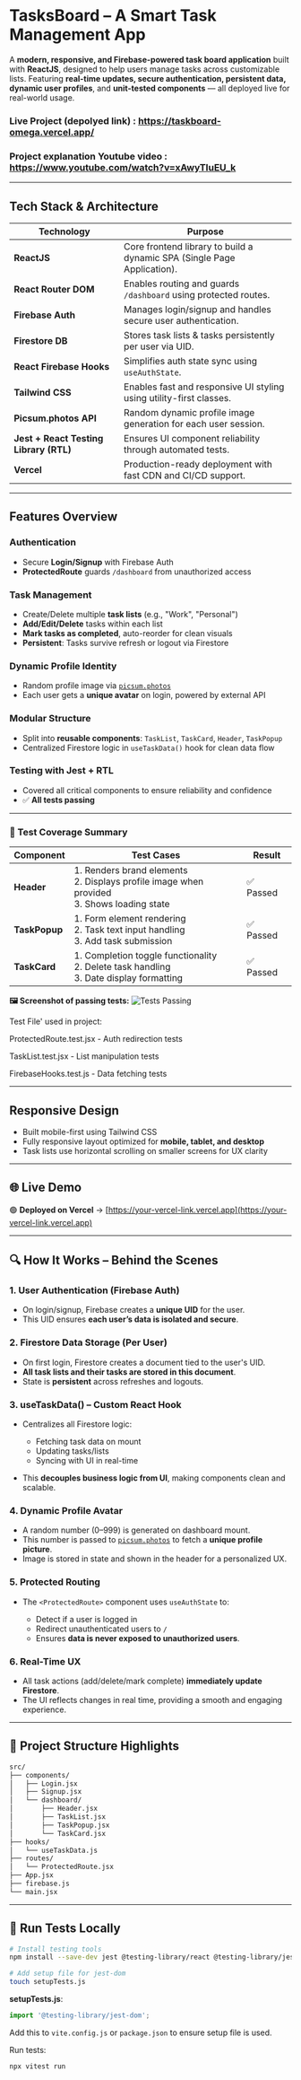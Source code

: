 
#  TasksBoard – A Smart Task Management App

A **modern, responsive, and Firebase-powered task board application** built with **ReactJS**, designed to help users manage tasks across customizable lists. Featuring **real-time updates, secure authentication, persistent data, dynamic user profiles**, and **unit-tested components** — all deployed live for real-world usage.

### Live Project (depolyed link) : https://taskboard-omega.vercel.app/

### Project explanation Youtube video : https://www.youtube.com/watch?v=xAwyTIuEU_k

---

##  Tech Stack & Architecture

| Technology                             | Purpose                                                                 |
| -------------------------------------- | ----------------------------------------------------------------------- |
| **ReactJS**                            | Core frontend library to build a dynamic SPA (Single Page Application). |
| **React Router DOM**                   | Enables routing and guards `/dashboard` using protected routes.         |
| **Firebase Auth**                      | Manages login/signup and handles secure user authentication.            |
| **Firestore DB**                       | Stores task lists & tasks persistently per user via UID.                |
| **React Firebase Hooks**               | Simplifies auth state sync using `useAuthState`.                        |
| **Tailwind CSS**                       | Enables fast and responsive UI styling using utility-first classes.     |
| **Picsum.photos API**                  | Random dynamic profile image generation for each user session.          |
| **Jest + React Testing Library (RTL)** | Ensures UI component reliability through automated tests.               |
| **Vercel**                             | Production-ready deployment with fast CDN and CI/CD support.            |

---

##  Features Overview

###  Authentication

* Secure **Login/Signup** with Firebase Auth
* **ProtectedRoute** guards `/dashboard` from unauthorized access

###  Task Management

* Create/Delete multiple **task lists** (e.g., "Work", "Personal")
* **Add/Edit/Delete** tasks within each list
* **Mark tasks as completed**, auto-reorder for clean visuals
* **Persistent**: Tasks survive refresh or logout via Firestore

###  Dynamic Profile Identity

* Random profile image via [`picsum.photos`](https://picsum.photos/id/77/info)
* Each user gets a **unique avatar** on login, powered by external API

###  Modular Structure

* Split into **reusable components**: `TaskList`, `TaskCard`, `Header`, `TaskPopup`
* Centralized Firestore logic in `useTaskData()` hook for clean data flow

###  Testing with Jest + RTL

* Covered all critical components to ensure reliability and confidence
* ✅ **All tests passing** 

---

### 🧪 Test Coverage Summary

| Component   | Test Cases                              | Result   |
|-------------|-----------------------------------------|----------|
| **Header**  | 1. Renders brand elements<br>2. Displays profile image when provided<br>3. Shows loading state | ✅ Passed |
| **TaskPopup** | 1. Form element rendering<br>2. Task text input handling<br>3. Add task submission | ✅ Passed |
| **TaskCard** | 1. Completion toggle functionality<br>2. Delete task handling<br>3. Date display formatting | ✅ Passed |

**🖼️ Screenshot of passing tests:**
![Tests Passing](https://github.com/user-attachments/assets/6bd53cad-ded4-41e4-b24e-29f8c8e452b9)

Test File' used in project:

ProtectedRoute.test.jsx - Auth redirection tests

TaskList.test.jsx - List manipulation tests

FirebaseHooks.test.js - Data fetching tests

---

##  Responsive Design

* Built mobile-first using Tailwind CSS
* Fully responsive layout optimized for **mobile, tablet, and desktop**
* Task lists use horizontal scrolling on smaller screens for UX clarity

---

## 🌐 Live Demo

🟢 **Deployed on Vercel** → [https://your-vercel-link.vercel.app](https://your-vercel-link.vercel.app)

---

## 🔍 How It Works – Behind the Scenes

### 1.  User Authentication (Firebase Auth)

* On login/signup, Firebase creates a **unique UID** for the user.
* This UID ensures **each user’s data is isolated and secure**.

### 2.  Firestore Data Storage (Per User)

* On first login, Firestore creates a document tied to the user's UID.
* **All task lists and their tasks are stored in this document**.
* State is **persistent** across refreshes and logouts.

### 3. useTaskData() – Custom React Hook

* Centralizes all Firestore logic:

  * Fetching task data on mount
  * Updating tasks/lists
  * Syncing with UI in real-time
* This **decouples business logic from UI**, making components clean and scalable.

### 4.  Dynamic Profile Avatar

* A random number (0–999) is generated on dashboard mount.
* This number is passed to [`picsum.photos`](https://picsum.photos) to fetch a **unique profile picture**.
* Image is stored in state and shown in the header for a personalized UX.

### 5.  Protected Routing

* The `<ProtectedRoute>` component uses `useAuthState` to:

  * Detect if a user is logged in
  * Redirect unauthenticated users to `/`
  * Ensures **data is never exposed to unauthorized users**.

### 6.  Real-Time UX

* All task actions (add/delete/mark complete) **immediately update Firestore**.
* The UI reflects changes in real time, providing a smooth and engaging experience.

---

## 📂 Project Structure Highlights

```bash
src/
├── components/
│   ├── Login.jsx
│   ├── Signup.jsx
│   └── dashboard/
│       ├── Header.jsx
│       ├── TaskList.jsx
│       ├── TaskPopup.jsx
│       └── TaskCard.jsx
├── hooks/
│   └── useTaskData.js
├── routes/
│   └── ProtectedRoute.jsx
├── App.jsx
├── firebase.js
└── main.jsx
```

---

## 🧪 Run Tests Locally

```bash
# Install testing tools
npm install --save-dev jest @testing-library/react @testing-library/jest-dom jsdom

# Add setup file for jest-dom
touch setupTests.js
```

**setupTests.js**:

```js
import '@testing-library/jest-dom';
```

Add this to `vite.config.js` or `package.json` to ensure setup file is used.

Run tests:

```bash
npx vitest run
```


